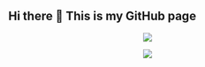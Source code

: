 ## Hi there 👋 This is my GitHub page ## 

<p align="center">
  <a href="https://skillicons.dev">
    <img src="https://skillicons.dev/icons?i=js,html,css,nodejs,react" />
  </a>
</p>

<p align="center">
  <a href="https://skillicons.dev">
    <img src="https://github.r2v.ch/codewars?user=BKG_Dev&stroke=%23BB432C" />
  </a>
</p>




<!--
**Balaks0702/Balaks0702** is a ✨ _special_ ✨ repository because its `README.md` (this file) appears on your GitHub profile.

Here are some ideas to get you started:

- 🔭 I’m currently working on ...
- 🌱 I’m currently learning ...
- 👯 I’m looking to collaborate on ...
- 🤔 I’m looking for help with ...
- 💬 Ask me about ...
- 📫 How to reach me: ...
- 😄 Pronouns: ...
- ⚡ Fun fact: ...
-->
